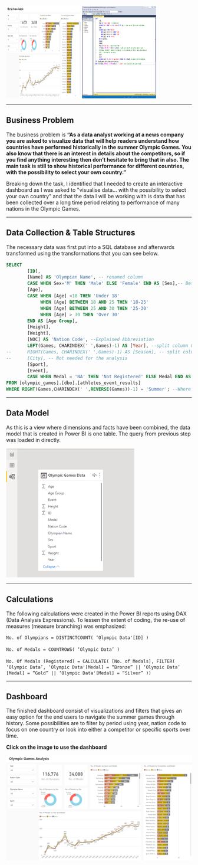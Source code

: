 <img src="images/dashboard-capture.PNG" width=40% height=250vh>
<img src="images/sql-capture.PNG" width=40% height=250vh>

---
## Business Problem
The business problem is **“As a data analyst working at a news company you are asked to visualize data that will help readers understand how countries have performed historically in the summer Olympic Games. You also know that there is an interest in details about the competitors, so if you find anything interesting then don’t hesitate to bring that in also. The main task is still to show historical performance for different countries, with the possibility to select your own country.”**

Breaking down the task, I identified that I needed to create an interactive dashboard as I was asked to "visualise data... with the possibility to select your own country" and that the data I will be working with is data that has been collected over a long time period relating to performance of many nations in the Olympic Games.

---
## Data Collection & Table Structures
The necessary data was first put into a SQL database and afterwards transformed using the transformations that you can see below.
``` SQL
SELECT	
		[ID],
		[Name] AS 'Olympian Name', -- renamed column
		CASE WHEN Sex='M' THEN 'Male' ELSE 'Female' END AS [Sex],-- Better name for filters and visualisations
		[Age],
		CASE WHEN [Age] <18 THEN 'Under 18'
			 WHEN [Age] BETWEEN 18 AND 25 THEN '18-25'
			 WHEN [Age] BETWEEN 25 AND 30 THEN '25-30'
			 WHEN [Age] > 30 THEN 'Over 30'
		END AS [Age Group],
		[Height],
		[Weight],
		[NOC] AS 'Nation Code', --Explained Abbreviation
		LEFT(Games, CHARINDEX(' ',Games)-1) AS [Year], --split column Games to isolate Year, based on space
--		RIGHT(Games, CHARINDEX(' ',Games)-1) AS [Season], -- split column Games to filter by season, based on space
--		[City], -- Not needed for the analysis
		[Sport],
		[Event],
		CASE WHEN Medal = 'NA' THEN 'Not Registered' ELSE Medal END AS [Medal] --Replaced NA with Not Registered
FROM [olympic_games].[dbo].[athletes_event_results]
WHERE RIGHT(Games,CHARINDEX(' ',REVERSE(Games))-1) = 'Summer'; --Where clause to isolate Summer Season 
```

---
## Data Model
As this is a view where dimensions and facts have been combined, the data model that is created in Power BI is one table. The query from previous step was loaded in directly.

<img src="images/data-model-capture.PNG" height=350vh>

---
## Calculations
The following calculations were created in the Power BI reports using DAX (Data Analysis Expressions). To lessen the extent of coding, the re-use of measures (measure branching) was emphasized:


``` DAX
No. of Olympians = DISTINCTCOUNT( ‘Olympic Data'[ID] )

No. of Medals = COUNTROWS( ‘Olympic Data’ )

No. Of Medals (Registered) = CALCULATE( [No. of Medals], FILTER( ‘Olympic Data’, ‘Olympic Data'[Medal] = “Bronze” || ‘Olympic Data’ [Medal] = “Gold” || ‘Olympic Data'[Medal] = “Silver” ))
```
---
## Dashboard

The finished dashboard consist of visualizations and filters that gives an easy option for the end users to navigate the summer games through history. Some possibilities are to filter by period using year, nation code to focus on one country or look into either a competitor or specific sports over time.

**Click on the image to use the dashboard**

<a href="https://app.powerbi.com/view?r=eyJrIjoiODY2OWQ5ZjAtYWIxNy00MDdlLWExYTEtZDRiMzY2YzdkZWMxIiwidCI6IjUwMDYzZDAzLTZjM2UtNGEzOC04MWY3LWQ5MWMwZjQyOTZjNyJ9">
     <img alt="Dashboard" src="images/dashboard-capture.PNG">
</a>
